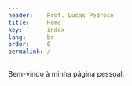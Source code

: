 ```yaml
---
header:    Prof. Lucas Pedroso
title:     Home
key:       index
lang:      br
order:     0
permalink: /
---
```

Bem-vindo à minha página pessoal.
